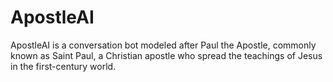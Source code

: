 # ApostleAI

ApostleAI is a conversation bot modeled after Paul the Apostle, commonly known as Saint Paul, a Christian apostle who spread the teachings of Jesus in the first-century world.